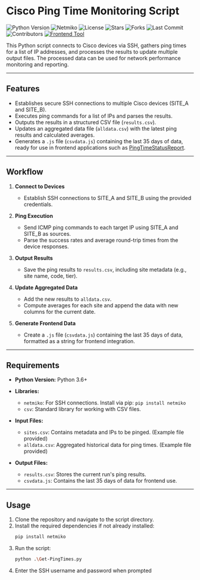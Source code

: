 # **Cisco Ping Time Monitoring Script**
![Python Version](https://img.shields.io/badge/python-3.6%2B-blue)
![Netmiko](https://img.shields.io/badge/library-netmiko-blue)
![License](https://img.shields.io/github/license/cadencejames/Get-PingTimes)
![Stars](https://img.shields.io/github/stars/cadencejames/Get-PingTimes)
![Forks](https://img.shields.io/github/forks/cadencejames/Get-PingTImes)
![Last Commit](https://img.shields.io/github/last-commit/cadencejames/Get-PingTimes)
![Contributors](https://img.shields.io/github/contributors/cadencejames/Get-PingTImes)
[![Frontend Tool](https://img.shields.io/badge/frontend-tool-green)](https://github.com/cadencejames/PingTimeStatusReport)

This Python script connects to Cisco devices via SSH, gathers ping times for a list of IP addresses, and processes the results to update multiple output files. The processed data can be used for network performance monitoring and reporting.

---

## **Features**
- Establishes secure SSH connections to multiple Cisco devices (SITE_A and SITE_B).
- Executes ping commands for a list of IPs and parses the results.
- Outputs the results in a structured CSV file (`results.csv`).
- Updates an aggregated data file (`alldata.csv`) with the latest ping results and calculated averages.
- Generates a `.js` file (`csvdata.js`) containing the last 35 days of data, ready for use in frontend applications such as [PingTimeStatusReport](https://github.com/cadencejames/PingTimeStatusReport).

---

## **Workflow**
1. **Connect to Devices**  
   - Establish SSH connections to SITE_A and SITE_B using the provided credentials.
   
2. **Ping Execution**  
   - Send ICMP ping commands to each target IP using SITE_A and SITE_B as sources.  
   - Parse the success rates and average round-trip times from the device responses.
   
3. **Output Results**  
   - Save the ping results to `results.csv`, including site metadata (e.g., site name, code, tier).
   
4. **Update Aggregated Data**  
   - Add the new results to `alldata.csv`.  
   - Compute averages for each site and append the data with new columns for the current date.
   
5. **Generate Frontend Data**  
   - Create a `.js` file (`csvdata.js`) containing the last 35 days of data, formatted as a string for frontend integration.

---

## **Requirements**
- **Python Version:** Python 3.6+
- **Libraries:**  
  - `netmiko`: For SSH connections. Install via pip: `pip install netmiko`
  - `csv`: Standard library for working with CSV files.
  
- **Input Files:**  
  - `sites.csv`: Contains metadata and IPs to be pinged. (Example file provided)  
  - `alldata.csv`: Aggregated historical data for ping times. (Example file provided)  

- **Output Files:**  
  - `results.csv`: Stores the current run's ping results.  
  - `csvdata.js`: Contains the last 35 days of data for frontend use.

---

## **Usage**
1. Clone the repository and navigate to the script directory.
2. Install the required dependencies if not already installed:
   ```bash
   pip install netmiko
   ```
3. Run the script:
   ```bash
   python .\Get-PingTimes.py
   ```
4. Enter the SSH username and password when prompted

